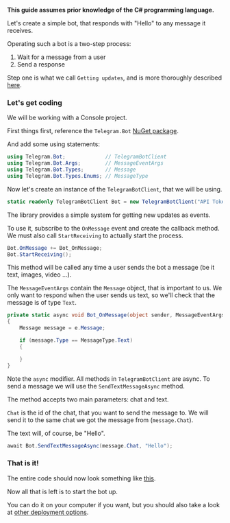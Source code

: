 **This guide assumes prior knowledge of the C# programming language.**

Let's create a simple bot, that responds with "Hello" to any message it receives.

Operating such a bot is a two-step process:
1. Wait for a message from a user
2. Send a response

Step one is what we call `Getting updates`, and is more thoroughly described [here](Getting-Updates.md).

### Let's get coding

We will be working with a Console project.

First things first, reference the `Telegram.Bot` [NuGet package].

And add some using statements:
```csharp
using Telegram.Bot;             // TelegramBotClient
using Telegram.Bot.Args;        // MessageEventArgs
using Telegram.Bot.Types;       // Message
using Telegram.Bot.Types.Enums; // MessageType
```

Now let's create an instance of the `TelegramBotClient`, that we will be using.


```csharp
static readonly TelegramBotClient Bot = new TelegramBotClient("API Token");
```

The library provides a simple system for getting new updates as events.

To use it, subscribe to the `OnMessage` event and create the callback method.
We must also call `StartReceiving` to actually start the process.
```csharp
Bot.OnMessage += Bot_OnMessage;
Bot.StartReceiving();
```

This method will be called any time a user sends the bot a message (be it text, images, video ...).

The `MessageEventArgs` contain the `Message` object, that is important to us.
We only want to respond when the user sends us text, so we'll check that the message is of type `Text`.
```csharp
private static async void Bot_OnMessage(object sender, MessageEventArgs e)
{
    Message message = e.Message;

    if (message.Type == MessageType.Text)
    {

    }
}
```
Note the `async` modifier. All methods in `TelegramBotClient` are async.
To send a message we will use the `SendTextMessageAsync` method.

The method accepts two main parameters: chat and text.

`Chat` is the id of the chat, that you want to send the message to.
We will send it to the same chat we got the message from (`message.Chat`).

The text will, of course, be "Hello".
```csharp
await Bot.SendTextMessageAsync(message.Chat, "Hello");
```

### That is it!

The entire code should now look something like [this][Code gist].

Now all that is left is to start the bot up.

You can do it on your computer if you want, but you should also take a look at [other deployment options](Deploying-Your-Bot.md).


[NuGet package]: https://www.nuget.org/packages/Telegram.Bot/
[Code gist]: https://gist.github.com/MihaZupan/c5076b06c5b73cbc3b0f71cc6e6b4709